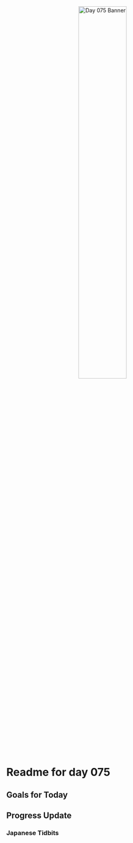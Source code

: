<div align="center">
 <img src="../Images/image_075.jpg" alt="Day 075 Banner" width="50%">
</div>

# Readme for day 075

## Goals for Today

## Progress Update

### Japanese Tidbits

